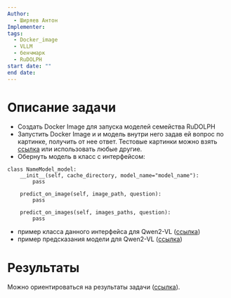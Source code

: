 ```yaml
---
Author:
  - Ширяев Антон
Implementer: 
tags:
  - Docker_image
  - VLLM
  - бенчмарк
  - RuDOLPH
start date: ""
end date:
---
```

# Описание задачи

* Создать Docker Image для запуска моделей семейства RuDOLPH
* Запустить Docker Image и и модель внутри него задав ей вопрос по картинке, получить от нее ответ.
Тестовые картинки можно взять [ссылка](https://github.com/VLLM-VQA-benchmark-pipelines/model_qwen2-vl/tree/main/src/example_docs) или использовать любые другие.
* Обернуть модель в класс с интерфейсом:

```
class NameModel_model:
	__init__(self, cache_directory, model_name="model_name"):
		pass

	predict_on_image(self, image_path, question):
		pass

	predict_on_images(self, images_paths, question):
		pass
```

* пример класса данного интерфейса для Qwen2-VL ([ссылка](https://github.com/VLLM-VQA-benchmark-pipelines/model_qwen2-vl/blob/main/src/model_utils.py))
* пример предсказания модели для  Qwen2-VL ([ссылка](https://github.com/VLLM-VQA-benchmark-pipelines/model_qwen2-vl/blob/main/src/run_predict.py))
# Результаты

Можно ориентироваться на результаты задачи ([ссылка](../3.%20В%20работе/Docker%20Image%20для%20моделей%20Qwen2-VL.md)).

